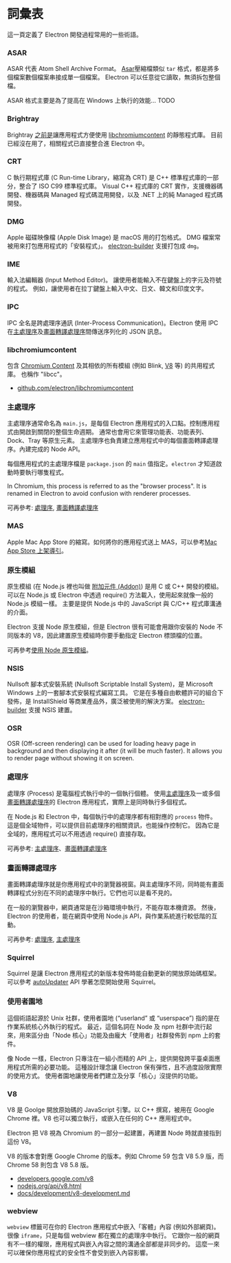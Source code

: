 # 詞彙表

這一頁定義了 Electron 開發過程常用的一些術語。

### ASAR

ASAR 代表 Atom Shell Archive Format。 [Asar](https://github.com/electron/asar)壓縮檔類似 `tar` 格式，都是將多個檔案數個檔案串接成單一個檔案。 Electron 可以任意從它讀取，無須拆包整個檔。

ASAR 格式主要是為了提高在 Windows 上執行的效能... TODO

### Brightray

Brightray [之前是](https://github.com/electron-archive/brightray)讓應用程式方便使用 [libchromiumcontent](#libchromiumcontent) 的靜態程式庫。 目前已經沒在用了，相關程式已直接整合進 Electron 中。

### CRT

C 執行期程式庫 (C Run-time Library，縮寫為 CRT) 是 C++ 標準程式庫的一部分，整合了 ISO C99 標準程式庫。 Visual C++ 程式庫的 CRT 實作，支援機器碼開發、機器碼與 Managed 程式碼混用開發，以及 .NET 上的純 Managed 程式碼開發。

### DMG

Apple 磁碟映像檔 (Apple Disk Image) 是 macOS 用的打包格式。 DMG 檔案常被用來打包應用程式的「安裝程式」。 [electron-builder](https://github.com/electron-userland/electron-builder) 支援打包成 `dmg`。

### IME

輸入法編輯器 (Input Method Editor)。 讓使用者能輸入不在鍵盤上的字元及符號的程式。 例如，讓使用者在拉丁鍵盤上輸入中文、日文、韓文和印度文字。

### IPC

IPC 全名是跨處理序通訊 (Inter-Process Communication)。Electron 使用 IPC 在[主處理序](#main-process)及[畫面轉譯處理序](#renderer-process)間傳送序列化的 JSON 訊息。

### libchromiumcontent

包含 [Chromium Content](https://www.chromium.org/developers/content-module) 及其相依的所有模組 (例如 Blink, [V8](#v8) 等) 的共用程式庫。 也稱作 "libcc"。

- [github.com/electron/libchromiumcontent](https://github.com/electron/libchromiumcontent)

### 主處理序

主處理序通常命名為 `main.js`，是每個 Electron 應用程式的入口點。控制應用程式由開啟到關閉的整個生命週期。 通常也會用它來管理功能表、功能表列、Dock、Tray 等原生元素。 主處理序也負責建立應用程式中的每個畫面轉譯處理序。內建完成的 Node API。

每個應用程式的主處理序檔是 `package.json` 的 `main` 值指定。`electron` 才知道啟動時要執行哪隻程式。

In Chromium, this process is referred to as the "browser process". It is renamed in Electron to avoid confusion with renderer processes.

可再參考: [處理序](#process), [畫面轉譯處理序](#renderer-process)

### MAS

Apple Mac App Store 的縮寫。如何將你的應用程式送上 MAS，可以參考[Mac App Store 上架導引](tutorial/mac-app-store-submission-guide.md)。

### 原生模組

原生模組 (在 Node.js 裡也叫做 [附加元件 (Addon)](https://nodejs.org/api/addons.html)) 是用 C 或 C++ 開發的模組。可以在 Node.js 或 Electron 中透過 require() 方法載入，使用起來就像一般的 Node.js 模組一樣。 主要是提供 Node.js 中的 JavaScript 與 C/C++ 程式庫溝通的介面。

Electron 支援 Node 原生模組，但是 Electron 很有可能會用跟你安裝的 Node 不同版本的 V8，因此建置原生模組時你要手動指定 Electron 標頭檔的位置。

可再參考[使用 Node 原生模組](tutorial/using-native-node-modules.md)。

### NSIS

Nullsoft 腳本式安裝系統 (Nullsoft Scriptable Install System)，是 Microsoft Windows 上的一套腳本式安裝程式編寫工具。 它是在多種自由軟體許可的組合下發佈，是 InstallShield 等商業產品外，廣泛被使用的解決方案。 [electron-builder](https://github.com/electron-userland/electron-builder) 支援 NSIS 建置。

### OSR

OSR (Off-screen rendering) can be used for loading heavy page in background and then displaying it after (it will be much faster). It allows you to render page without showing it on screen.

### 處理序

處理序 (Process) 是電腦程式執行中的一個執行個體。 使用[主處理序](#main-process)及一或多個[畫面轉譯處理序](#renderer-process)的 Electron 應用程式，實際上是同時執行多個程式。

在 Node.js 和 Electron 中，每個執行中的處理序都有相對應的 `process` 物件。 這是個全域物件，可以提供目前處理序的相關資訊，也能操作控制它。 因為它是全域的，應用程式可以不用透過 require() 直接存取。

可再參考: [主處理序](#main-process)、[畫面轉譯處理序](#renderer-process)

### 畫面轉譯處理序

畫面轉譯處理序就是你應用程式中的瀏覽器視窗。與主處理序不同，同時能有畫面轉譯程式分別在不同的處理序中執行。它們也可以是看不見的。

在一般的瀏覽器中，網頁通常是在沙箱環境中執行，不能存取本機資源。 然後，Electron 的使用者，能在網頁中使用 Node.js API，與作業系統進行較低階的互動。

可再參考: [處理序](#process), [主處理序](#main-process)

### Squirrel

Squirrel 是讓 Electron 應用程式的新版本發佈時能自動更新的開放原始碼框架。 可以參考 [autoUpdater](api/auto-updater.md) API 學著怎麼開始使用 Squirrel。

### 使用者園地

這個術語起源於 Unix 社群，使用者園地 (“userland” 或 “userspace”) 指的是在作業系統核心外執行的程式。 最近，這個名詞在 Node 及 npm 社群中流行起來，用來區分由「Node 核心」功能及由龐大「使用者」社群發佈到 npm 上的套件。

像 Node 一樣，Electron 只專注在一組小而精的 API 上，提供開發跨平臺桌面應用程式所需的必要功能。 這種設計理念讓 Electron 保有彈性，且不過度設限實際的使用方式。 使用者園地讓使用者們建立及分享「核心」沒提供的功能。

### V8

V8 是 Goolge 開放原始碼的 JavaScript 引擎。以 C++ 撰寫，被用在 Google Chrome 裡。V8 也可以獨立執行，或嵌入在任何的 C++ 應用程式中。

Electron 把 V8 視為 Chromium 的一部分一起建置，再建置 Node 時就直接指到這份 V8。

V8 的版本會對應 Google Chrome 的版本。例如 Chrome 59 包含 V8 5.9 版，而 Chrome 58 則包含 V8 5.8 版。

- [developers.google.com/v8](https://developers.google.com/v8)
- [nodejs.org/api/v8.html](https://nodejs.org/api/v8.html)
- [docs/development/v8-development.md](development/v8-development.md)

### webview

`webview` 標籤可在你的 Electron 應用程式中嵌入「客體」內容 (例如外部網頁)。很像 `iframe`，只是每個 webview 都在獨立的處理序中執行。 它跟你一般的網頁有不一樣的權限，應用程式與嵌入內容之間的溝通全部都是非同步的。 這麼一來可以確保你應用程式的安全性不會受到嵌入內容影響。
